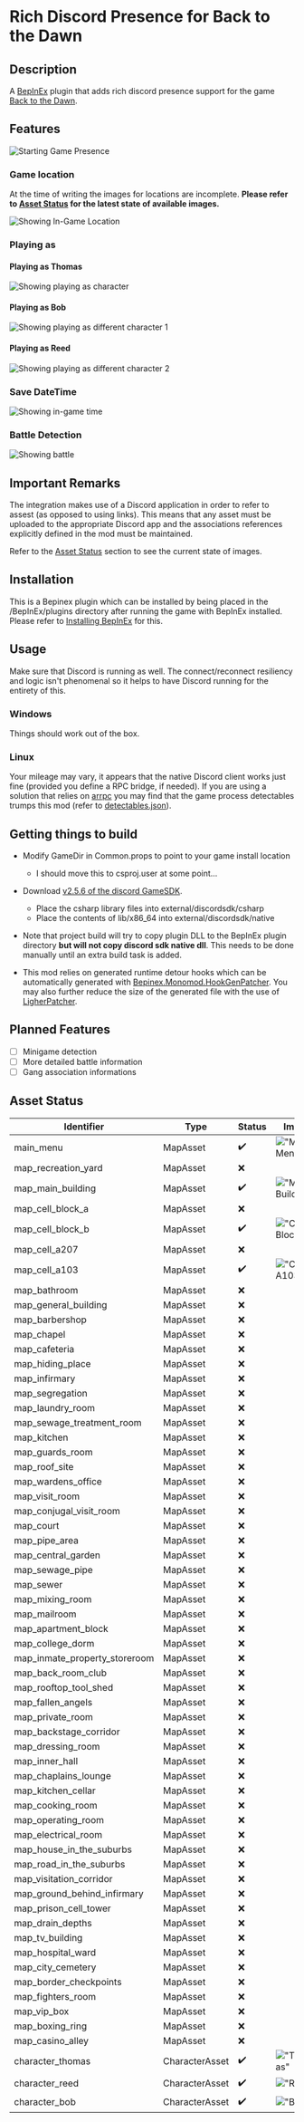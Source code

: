# Rich Discord Presence for Back to the Dawn

## Description
A [BepInEx](https://github.com/BepInEx/BepInEx) plugin that adds rich discord presence support for the game [Back to the Dawn](https://store.steampowered.com/app/1735700/Back_to_the_Dawn/).

## Features
![Starting Game Presence](./image%20assets/Readme/StartDRP.png)

### Game location

At the time of writing the images for locations are incomplete.
**Please refer to [Asset Status](#asset-status) for the latest state of available images.**

![Showing In-Game Location](./image%20assets/Readme/LocationDRP.png)

### Playing as

#### Playing as Thomas
![Showing playing as character](./image%20assets/Readme/LocationDRP.png)

#### Playing as Bob
![Showing playing as different character 1](./image%20assets/Readme/PlayingAsDRP1.png)

#### Playing as Reed
![Showing playing as different character 2](./image%20assets/Readme/PlayingAsDRP2.png)

### Save DateTime
![Showing in-game time](./image%20assets/Readme/LocationDRP.png)

### Battle Detection
![Showing battle](./image%20assets/Readme/BattleDRP.png)

## Important Remarks

The integration makes use of a Discord application in order to refer to assest (as opposed to using links).
This means that any asset must be uploaded to the appropriate Discord app and the associations references explicitly defined in the mod must be maintained.

Refer to the [Asset Status](#asset-status) section to see the current state of images.

## Installation

This is a Bepinex plugin which can be installed by being placed in the <BTTDGameDir>/BepInEx/plugins directory after running the game with BepInEx installed. 
Please refer to [Installing BepInEx](https://docs.bepinex.dev/articles/user_guide/installation/index.html) for this.


## Usage

Make sure that Discord is running as well. The connect/reconnect resiliency and logic isn't phenomenal so it helps to have Discord running for the entirety of this.

### Windows
Things should work out of the box.

### Linux
Your mileage may vary, it appears that the native Discord client works just fine (provided you define a RPC bridge, if needed). If you are using a solution that relies on [arrpc](https://arrpc.openasar.dev/) you may find that the game process detectables trumps this mod (refer to [detectables.json](https://github.com/OpenAsar/arrpc/blob/main/src/process/detectable.json)).

## Getting things to build

- Modify GameDir in Common.props to point to your game install location
  - I should move this to csproj.user at some point...
- Download [v2.5.6 of the discord GameSDK](https://discord.com/developers/docs/game-sdk/getting-started).
  - Place the csharp library files into external/discordsdk/csharp
  - Place the contents of lib/x86_64 into external/discordsdk/native

- Note that project build will try to copy plugin DLL to the BepInEx plugin directory **but will not copy discord sdk native dll**.
This needs to be done manually until an extra build task is added.

- This mod relies on generated runtime detour hooks which can be automatically generated with [Bepinex.Monomod.HookGenPatcher](https://github.com/harbingerofme/Bepinex.Monomod.HookGenPatcher). You may also further reduce the size of the generated file with the use of [LigherPatcher](https://github.com/harbingerofme/LighterPatcher).

## Planned Features
- [ ] Minigame detection
- [ ] More detailed battle information
- [ ] Gang association informations

## Asset Status

| Identifier | Type | Status | Image |
|------------|------|--------|-------|
|main_menu| MapAsset | ✔️ | !["Main Menu"](./image%20assets/Discord%20App%20Assets/main_menu.png) |
|map_recreation_yard| MapAsset | ❌ | |
|map_main_building| MapAsset | ✔️ | !["Main Building"](./image%20assets/Discord%20App%20Assets/map_main_building.png) |
|map_cell_block_a| MapAsset | ❌ | |
|map_cell_block_b| MapAsset | ✔️ | !["Cell Block B"](./image%20assets/Discord%20App%20Assets/map_cell_block_b.png) |
|map_cell_a207| MapAsset | ❌ | |
|map_cell_a103| MapAsset | ✔️ | !["Cell A103"](./image%20assets/Discord%20App%20Assets/map_cell_a103.png) |
|map_bathroom| MapAsset | ❌ | |
|map_general_building| MapAsset | ❌ | |
|map_barbershop| MapAsset | ❌ | |
|map_chapel| MapAsset | ❌ | |
|map_cafeteria| MapAsset | ❌ | |
|map_hiding_place| MapAsset | ❌ | |
|map_infirmary| MapAsset | ❌ | |
|map_segregation| MapAsset | ❌ | |
|map_laundry_room| MapAsset | ❌ | |
|map_sewage_treatment_room| MapAsset | ❌ | |
|map_kitchen| MapAsset | ❌ | |
|map_guards_room| MapAsset | ❌ | |
|map_roof_site| MapAsset | ❌ | |
|map_wardens_office| MapAsset | ❌ | |
|map_visit_room| MapAsset | ❌ | |
|map_conjugal_visit_room| MapAsset | ❌ | |
|map_court| MapAsset | ❌ | |
|map_pipe_area| MapAsset | ❌ | |
|map_central_garden| MapAsset | ❌ | |
|map_sewage_pipe| MapAsset | ❌ | |
|map_sewer| MapAsset | ❌ | |
|map_mixing_room| MapAsset | ❌ | |
|map_mailroom| MapAsset | ❌ | |
|map_apartment_block| MapAsset | ❌ | |
|map_college_dorm| MapAsset | ❌ | |
|map_inmate_property_storeroom| MapAsset | ❌ | |
|map_back_room_club| MapAsset | ❌ | |
|map_rooftop_tool_shed| MapAsset | ❌ | |
|map_fallen_angels| MapAsset | ❌ | |
|map_private_room| MapAsset | ❌ | |
|map_backstage_corridor| MapAsset | ❌ | |
|map_dressing_room| MapAsset | ❌ | |
|map_inner_hall| MapAsset | ❌ | |
|map_chaplains_lounge| MapAsset | ❌ | |
|map_kitchen_cellar| MapAsset | ❌ | |
|map_cooking_room| MapAsset | ❌ | |
|map_operating_room| MapAsset | ❌ | |
|map_electrical_room| MapAsset | ❌ | |
|map_house_in_the_suburbs| MapAsset | ❌ | |
|map_road_in_the_suburbs| MapAsset | ❌ | |
|map_visitation_corridor| MapAsset | ❌ | |
|map_ground_behind_infirmary| MapAsset | ❌ | |
|map_prison_cell_tower| MapAsset | ❌ | |
|map_drain_depths| MapAsset | ❌ | |
|map_tv_building| MapAsset | ❌ | |
|map_hospital_ward| MapAsset | ❌ | |
|map_city_cemetery| MapAsset | ❌ | |
|map_border_checkpoints| MapAsset | ❌ | |
|map_fighters_room| MapAsset | ❌ | |
|map_vip_box| MapAsset | ❌ | |
|map_boxing_ring| MapAsset | ❌ | |
|map_casino_alley| MapAsset | ❌ | |
|character_thomas| CharacterAsset | ✔️ | !["Thomas"](./image%20assets/Discord%20App%20Assets/character_thomas.png) |
|character_reed| CharacterAsset | ✔️ | !["Reed"](./image%20assets/Discord%20App%20Assets/character_reed.png) |
|character_bob| CharacterAsset | ✔️ | !["Bob"](./image%20assets/Discord%20App%20Assets/character_bob.png)|